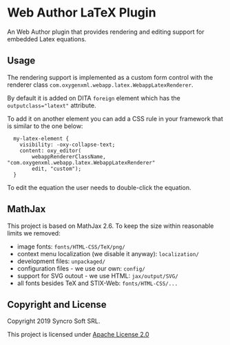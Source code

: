 Web Author LaTeX Plugin
=======================

An Web Author plugin that provides rendering and editing support for embedded Latex equations.

Usage
-----

The rendering support is implemented as a custom form control with the renderer class `com.oxygenxml.webapp.latex.WebappLatexRenderer`. 

By default it is added on DITA `foreign` element which has the `outputclass="latext"` attribute.

To add it on another element you can add a CSS rule in your framework that is similar to the one below:

```
  my-latex-element {
    visibility: -oxy-collapse-text;
    content: oxy_editor(
        webappRendererClassName, "com.oxygenxml.webapp.latex.WebappLatexRenderer"
        edit, "custom");
  }
```

To edit the equation the user needs to double-click the equation.

MathJax
-------

This project is based on MathJax 2.6. To keep the size within reasonable limits we removed:

- image fonts: `fonts/HTML-CSS/TeX/png/`
- context menu localization (we disable it anyway): `localization/`
- development files: `unpackaged/`
- configuration files - we use our own: `config/`
- support for SVG outout - we use HTML: `jax/output/SVG/`
- all fonts besides TeX and STIX-Web: `fonts/HTML-CSS/...`

Copyright and License
---------------------
Copyright 2019 Syncro Soft SRL.

This project is licensed under [Apache License 2.0](https://github.com/oxygenxml/web-author-mathml-plugin/blob/master/LICENSE)

